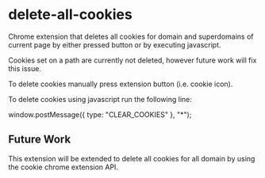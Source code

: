 delete-all-cookies
==================

Chrome extension that deletes all cookies for domain and superdomains of current page by either pressed button or by executing javascript.

Cookies set on a path are currently not deleted, however future work will fix this issue.

To delete cookies manually press extension button (i.e. cookie icon).

To delete cookies using javascript run the following line:

  window.postMessage({ type: "CLEAR_COOKIES" }, "*");

Future Work
-----------

This extension will be extended to delete all cookies for all domain by using the cookie chrome extension API.
